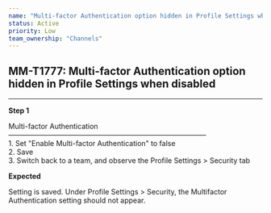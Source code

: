 ```yaml
---
name: "Multi-factor Authentication option hidden in Profile Settings when disabled"
status: Active
priority: Low
team_ownership: "Channels"
---
```


## MM-T1777: Multi-factor Authentication option hidden in Profile Settings when disabled

---

**Step 1**

Multi-factor Authentication\
————————————————————————————\
1\. Set "Enable Multi-factor Authentication" to false\
2\. Save\
3\. Switch back to a team, and observe the Profile Settings > Security tab

**Expected**

Setting is saved. Under Profile Settings > Security, the Multifactor Authentication setting should not appear.
